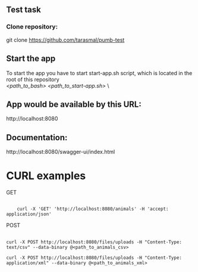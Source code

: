 
## Test task


### Clone repository:
git clone https://github.com/tarasmal/pumb-test

## **Start the app**
To start the app you have to start start-app.sh script, which is located in the root of this repository \
_<path_to_bash>_ _<path_to_start-app.sh>_ \
## App would be available by this URL: 
http://localhost:8080
## Documentation:
http://localhost:8080/swagger-ui/index.html

# CURL examples
GET 
##
```
    curl -X 'GET' 'http://localhost:8080/animals' -H 'accept: application/json'
```

POST
##
```
curl -X POST http://localhost:8080/files/uploads -H "Content-Type: text/csv" --data-binary @<path_to_animals_csv>
```
```
curl -X POST http://localhost:8080/files/uploads -H "Content-Type: application/xml" --data-binary @<path_to_animals_xml>
```